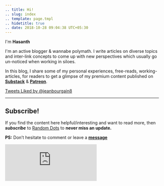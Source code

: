 ```yaml
---
.. title: Hi!
.. slug: index
.. template: page.tmpl
.. hidetitle: true
.. date: 2018-10-28 09:04:38 UTC+05:30
---
```


<div class="row">
    <div class="col-md-8">
        <p>I'm <a><strong>Hasanth</strong></a></p>
		<p> I'm an active blogger & wannabe polymath. I write articles on diverse topics and inter-link concepts to come up with new perspectives which usually go un-noticed when working in siloes. </p>
		<p> In this blog, I share some of my personal experiences, free-reads, working-articles, for readers to get a glimpse of my premium content published on <a href="https://substack.com/profile/66180015-hasanth"><strong>Substack</strong></a> & <a href="https://www.patreon.com/jeanbourgain8"><strong>Patreon</strong></a>.</p>
    </div>
	<div class="col-md-4">
        <a class="twitter-timeline" data-height="250" href="https://twitter.com/jeanbourgain8/likes?ref_src=twsrc%5Etfw">Tweets Liked by @jeanbourgain8</a>
    </div>	
</div>

---
## Subscribe!
If you find the content here helpful/interesting and want to read more, then _**subscribe**_ to [Random Dots](https://randomdots8.substack.com/) to **never miss an update.**

**PS:** Don’t hesitate to comment or leave a **[message](https://twitter.com/jeanbourgain8)**
<div class="row">
	<iframe src="https://randomdots8.substack.com/embed" max-width="480" height="120" frameborder="0" scrolling="no" class="centred"></iframe>
	<br>
</div>













